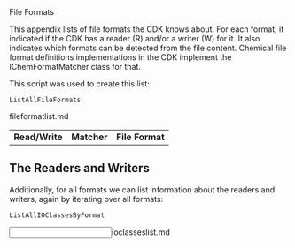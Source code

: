 <section label="fileformats" level="##">File Formats</section>

This appendix lists of file formats the CDK knows about. For each format, it indicated if
the CDK has a reader (R) and/or a writer (W) for it. It also indicates which formats can
be detected from the file content. Chemical file format definitions implementations in
the CDK implement the <class>IChemFormatMatcher</class> class for that.

This script was used to create this list:

<code>ListAllFileFormats</code>

<table>
<tr>
  <td><b>Read/Write</b></td>
  <td><b>Matcher</b></td>
  <td><b>File Format</b></td>
</tr>
<in>fileformatlist.md</in>
</table>

## The Readers and Writers

Additionally, for all formats we can list information about the readers and writers, again
by iterating over all formats:

<code>ListAllIOClassesByFormat</code>

<input>ioclasseslist.md</input>
